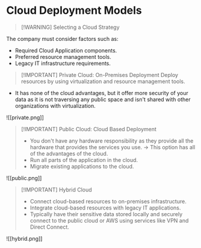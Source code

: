 # Cloud Deployment Models

> [!WARNING] Selecting a Cloud Strategy

 The company must consider factors such as:
 - Required Cloud Application components. 
 - Preferred resource management tools.
 - Legacy IT infrastructure requirements.


> [!IMPORTANT] Private Cloud: On-Premises Deployment
> Deploy resources by using virtualization and resource management tools.

 - It has none of the cloud advantages, but it offer more security of your data as it is not traversing any public space and isn't shared with other organizations with virtualization. 

![[private.png]]



> [!IMPORTANT] Public Cloud: Cloud Based Deployment
> - You don't have any hardware responsibility as they provide all the hardware that provides the services you use. -> This option has all of the advantages of the cloud.
> - Run all parts of the application in the cloud.
> - Migrate existing applications to the cloud.

![[public.png]]


> [!IMPORTANT] Hybrid Cloud 
> - Connect cloud-based resources to on-premises infrastructure.
> - Integrate cloud-based resources with legacy IT applications.
> - Typically have their sensitive data stored locally and securely connect to the public cloud or AWS using services like VPN and Direct Connect.

![[hybrid.png]]